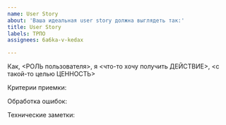```yaml
---
name: User Story
about: 'Ваша идеальная user story должна выглядеть так:'
title: User Story
labels: ТРПО
assignees: 6a6ka-v-kedax

---
```


Как, <РОЛЬ пользователя>, я <что-то хочу получить ДЕЙСТВИЕ>, <с такой-то целью ЦЕННОСТЬ>

Критерии приемки:

Обработка ошибок:

Технические заметки:
